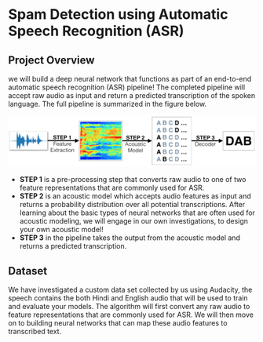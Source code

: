 # Spam Detection using Automatic Speech Recognition (ASR)

## Project Overview

we will build a deep neural network that functions as part of an end-to-end automatic speech recognition (ASR) pipeline! The completed pipeline will accept raw audio as input and return a predicted transcription of the spoken language. The full pipeline is summarized in the figure below.

<img src="images/pipeline.png">

- **STEP 1** is a pre-processing step that converts raw audio to one of two feature representations that are commonly used for ASR. 
- **STEP 2** is an acoustic model which accepts audio features as input and returns a probability distribution over all potential transcriptions.  After learning about the basic types of neural networks that are often used for acoustic modeling, we will engage in our own investigations, to design your own acoustic model!
- **STEP 3** in the pipeline takes the output from the acoustic model and returns a predicted transcription.  


## Dataset

We have investigated a custom data set collected by us using Audacity, the speech contains the both Hindi and English audio that will be used to train and evaluate your models. The algorithm will first convert any raw audio to feature representations that are commonly used for ASR. We will then move on to building neural networks that can map these audio features to transcribed text. 
